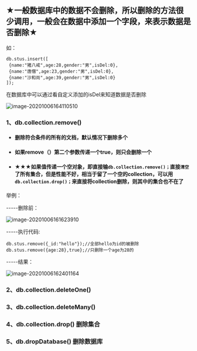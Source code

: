 ## ★一般数据库中的数据不会删除，所以删除的方法很少调用，一般会在数据中添加一个字段，来表示数据是否删除★

如：

```
db.stus.insert([
 {name:"猪八戒",age:28,gender:"男",isDel:0},
 {name:"唐僧",age:23,gender:"男",isDel:0},
 {name:"沙和尚",age:39,gender:"男",isDel:0}
]);
```

在数据库中可以通过看自定义添加的isDel来知道数据是否删除

![image-20201006164110510](C:\Users\24417\AppData\Roaming\Typora\typora-user-images\image-20201006164110510.png)



### 1、db.collection.remove()

- #### 删除符合条件的所有的文档，默认情况下删除多个

- #### 如果remove（）第二个参数传递一个true，则只会删除一个

- #### ★★★如果值传递一个空对象，即直接输`db.collection.remove()；`直接`清空`了所有集合，但是性能不好，相当于留了一个空的collection，可以用`db.collection.drop()；`来直接将collection删除，则其中的集合也不在了

举例：

-----删除前：

![image-20201006161623910](C:\Users\24417\AppData\Roaming\Typora\typora-user-images\image-20201006161623910.png)

-----执行代码:

```
db.stus.remove({_id:"hello"});//全部hello为id的被删除
db.stus.remove({age:28},true};//只删除一个age为28的
```

-----结果：

![image-20201006162401164](C:\Users\24417\AppData\Roaming\Typora\typora-user-images\image-20201006162401164.png)

### 2、db.collection.deleteOne()



### 3、db.collection.deleteMany()



### 4、db.collection.drop() 删除集合



### 5、db.dropDatabase() 删除数据库